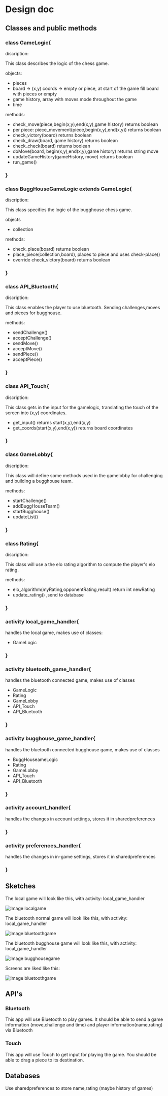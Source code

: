 # Design doc

## Classes and public methods

### class GameLogic{
discription:


This class describes the logic of the chess game. 


objects:


- pieces 
- board -> (x,y) coords -> empty or piece, at start of the game fill board with pieces or empty
- game history, array with moves mode throughout the game
- time
 

 methods:
 
 
- check_move(piece,begin(x,y),end(x,y),game history) returns boolean
- per piece: piece_movement(piece,begin(x,y),end(x,y)) returns boolean
- check_victory(board) returns boolean
- check_draw(board, game history) returns boolean
- check_check(board) returns boolean
- doMove(board, begin(x,y),end(x,y),game history) returns string move
- updateGameHistory(gameHistory, move) returns boolean
- run_game()

### }

### class BuggHouseGameLogic extends GameLogic{
discription:


This class specifies the logic of the bugghouse chess game. 


objects


- collection


methods:


- check_place(board) returns boolean
- place_piece(collection,board), places to piece and uses check-place()
- override check_victory(board) returns boolean

### }

### class API_Bluetooth{
discription:


This class enables the player to use bluetooth. Sending challenges,moves and pieces for bugghouse. 


methods:

- sendChallenge()
- acceptChallenge()
- sendMove()
- acceptMove()
- sendPiece()
- acceptPiece()
 

### }

### class API_Touch{

discription:

This class gets in the input for the gamelogic, translating the touch of the screen into (x,y) coordinates.


 - get_input() returns start(x,y),end(x,y)
 - get_coords(start(x,y),end(x,y)) returns board coordinates


### }
### class GameLobby{
discription:


This class will define some methods used in the gamelobby for challenging and building a bugghouse team.


methods:

- startChallenge()
- addBuggHouseTeam()
- startBugghouse()
- updateList()
 
### }
### class Rating{
discription:


This class will use a the elo rating algorithm to compute the player's elo rating.


methods:


- elo_algorithm(myRating,opponentRating,result) return int newRating
- update_rating() ,send to database

### }

### activity local_game_handler{
  handles the local game, makes use of classes: 
  - GameLogic

### }

### activity bluetooth_game_handler{
  handles the bluetooth connected game, makes use of classes
  - GameLogic
  - Rating
  - GameLobby
  - API_Touch
  - API_Bluetooth

### }

### activity bugghouse_game_handler{


  handles the bluetooth connected bugghouse game, makes use of classes 
  - BuggHouseameLogic
  - Rating
  - GameLobby
  - API_Touch
  - API_Bluetooth

### }
### activity account_handler{


  handles the changes in account settings, stores it in sharedpreferences
  

### }
### activity preferences_handler{


  handles the changes in in-game settings, stores it in sharedpreferences

### }
## Sketches 
The local game will look like this, with activity: local_game_handler


![Image localgame](https://github.com/FreddyG/app_studio_10287302/blob/master/doc/Screens/Game_local.png)


The bluetooth normal game will look like this, with activity: local_game_handler


![Image bluetoothgame](https://github.com/FreddyG/app_studio_10287302/blob/master/doc/Screens/Game_normal.png)


The bluetooth bugghouse game will look like this, with activity: local_game_handler


![Image bugghousegame](https://github.com/FreddyG/app_studio_10287302/blob/master/doc/Screens/Game_bugghouse.png)


Screens are liked like this: 


![Image bluetoothgame](https://github.com/FreddyG/app_studio_10287302/blob/master/doc/screen_links.png)
## API's
### Bluetooth
This app will use Bluetooth to play games. It should be able to send a game information (move,challenge and time) and player information(name,rating) via Bluetooth

### Touch


This app will use Touch to get input for playing the game. You should be able to drag a piece to its destination.

## Databases

Use sharedpreferences to store name,rating (maybe history of games)
